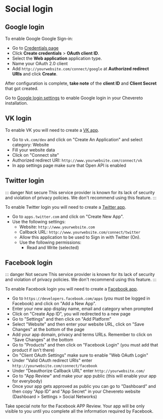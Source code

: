 # Social login

## Google login

To enable Google Google Sign-in:

* Go to [Credentials page](https://console.developers.google.com/apis/credentials)
* Click **Create credentials** > **OAuth client ID**.
* Select the **Web application** application type.
* Name your OAuth 2.0 client
* Add `http://yourwebsite.com/connect/google` at **Authorized redirect URIs** and click **Create**.

After configuration is complete, **take note** of the **client ID** and **Client Secret** that got created.

Go to [Google login settings](../dashboard/social-networks.md#google) to enable Google login in your Chevereto installation.

## VK login

To enable VK you will need to create a [VK app](https://vk.com/dev).

* Go to `vk.com/dev` and click on "Create An Application" and select category: Website
* Fill your website data
* Click on "Connect site"
* Authorized redirect URI: `http://www.yourwebsite.com/connect/vk`
* In app settings page make sure that Open API is enabled

## Twitter login

::: danger Not secure
This service provider is known for its lack of security and violation of privacy policies. We don't recommend using this feature.
:::

To enable Twitter login you will need to create a [Twitter app](https://apps.twitter.com/).

* Go to `apps.twitter.com` and click on "Create New App".
* Use the following settings:
  * Website: `http://www.yourwebsite.com`
  * Callback URL: `http://www.yourwebsite.com/connect/twitter`
  * Allow this application to be used to Sign in with Twitter (On).
  * Use the following permissions:
    * Read and Write (selected)

## Facebook login

::: danger Not secure
This service provider is known for its lack of security and violation of privacy policies. We don't recommend using this feature.
:::

To enable Facebook login you will need to create a [Facebook app](https://developers.facebook.com/).

* Go to `https://developers.facebook.com/apps` (you must be logged in Facebook) and click on "Add a New App".
* Enter your new app display name, email and category when prompted
* Click on "Create App ID", you will redirected to a new page
* Go to "Settings" and then click on "Add Platform"
* Select "Website" and then enter your website URL, click on "Save Changes" at the bottom of the page
* Add your app domain, privacy and terms URLs. Remember to click on "Save Changes" at the bottom
* Go to "Products" and then click on "Facebook Login" (you must add that product if isn't there)
* On "Client OAuth Settings" make sure to enable "Web OAuth Login"
* Under "Valid OAuth redirect URIs" enter `http://yourwebsite.com/connect/facebook`
* Under "Deauthorize Callback URL" enter `http://yourwebsite.com/`
* Go to "App Review" and make your app public (this will enable your app for everybody)
* Once your app gets approved as public you can go to "Dashboard" and then copy "App ID" and "App Secret" in your Chevereto website (Dashboard > Settings > Social Networks)

Take special note for the Facebook APP Review. Your app will be only visible to you until you complete all the information required by Facebook.
